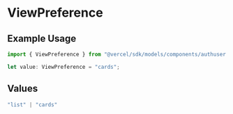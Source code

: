 # ViewPreference

## Example Usage

```typescript
import { ViewPreference } from "@vercel/sdk/models/components/authuser.js";

let value: ViewPreference = "cards";
```

## Values

```typescript
"list" | "cards"
```